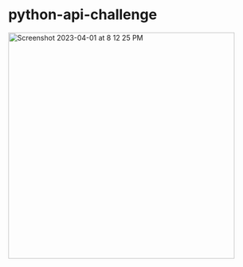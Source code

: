# python-api-challenge

<img width="454" alt="Screenshot 2023-04-01 at 8 12 25 PM" src="https://user-images.githubusercontent.com/123790798/229329118-c9135543-1dda-4d9a-83b0-8c6b9d327fc6.png">
